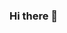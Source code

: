 ### Hi there 👋

<!--
**chen-liangchen/chen-liangchen** is a ✨ _special_ ✨ repository because its `README.md` (this file) appears on your GitHub profile.

Here are some ideas to get you started:

- 🔭 I’m currently working on pyqt5
- 🌱 I’m currently learning python
- 📫 How to reach me: 1121451185@qq.com
- 😄 Pronouns: chan
-->
